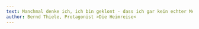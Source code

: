 ```yaml
---
text: Manchmal denke ich, ich bin geklont - dass ich gar kein echter Mensch bin
author: Bernd Thiele, Protagonist >Die Heimreise<
---
```

